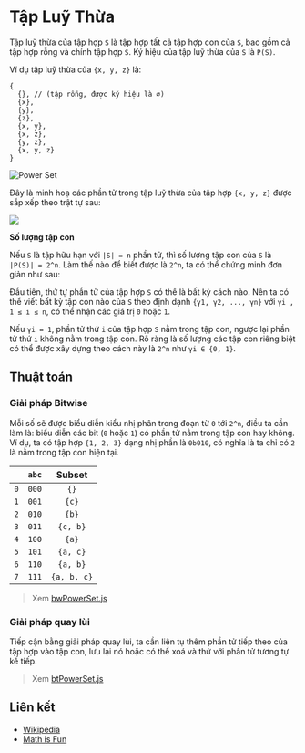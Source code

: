 # Tập Luỹ Thừa

Tập luỹ thừa của tập hợp `S` là tập hợp tất cả tập hợp con của `S`, bao gồm cả tập hợp rỗng và chính tập hợp `S`. Ký hiệu của tập luỹ thừa của `S` là `P(S)`.

Ví dụ tập luỹ thừa của `{x, y, z}` là:

```text
{
  {}, // (tập rỗng, được ký hiệu là ∅)
  {x},
  {y},
  {z},
  {x, y},
  {x, z},
  {y, z},
  {x, y, z}
}
```

![Power Set](https://www.mathsisfun.com/sets/images/power-set.svg)

Đây là minh hoạ các phần tử trong tập luỹ thừa của tập hợp `{x, y, z}` được sắp xếp theo trật tự sau:

![](https://upload.wikimedia.org/wikipedia/commons/e/ea/Hasse_diagram_of_powerset_of_3.svg)


**Số lượng tập con**

Nếu `S` là tập hữu hạn với `|S| = n` phần tử, thì số lượng tập con của `S` là `|P(S)| = 2^n`. Làm thế nào để biết được là `2^n`, ta có thể chứng minh đơn giản như sau:

Đầu tiên, thứ tự phần tử của tập hợp `S` có thể là bất kỳ cách nào. Nên ta có thể viết bất kỳ tập con nào của `S` theo định dạnh `{γ1, γ2, ..., γn}` với `γi , 1 ≤ i ≤ n`, có thể nhận các giá trị `0` hoặc `1`. 

Nếu `γi = 1`, phần tử thứ `i` của tập hợp `S` nằm trong tập con, ngược lại phần tử thứ `i` không nằm trong tập con. Rõ ràng là số lượng các tập con riêng biệt có thể được xây dựng theo cách này là `2^n` như `γi ∈ {0, 1}`.

## Thuật toán

### Giải pháp Bitwise

Mỗi số sẽ được biểu diễn kiểu nhị phân trong đoạn từ `0` tới `2^n`, điều ta cần làm là: biểu diễn các bit (`0` hoặc `1`) có phần tử nằm trong tập con hay không. Ví dụ, ta có tập hợp `{1, 2, 3}` dạng nhị phần là `0b010`, có nghĩa là ta chỉ có `2` là nằm trong tập con hiện tại.

|       | `abc` | Subset        |
| :---: | :---: | :-----------: |
| `0`   | `000` | `{}`          |
| `1`   | `001` | `{c}`         |
| `2`   | `010` | `{b}`         | 
| `3`   | `011` | `{c, b}`      |
| `4`   | `100` | `{a}`         |
| `5`   | `101` | `{a, c}`      |
| `6`   | `110` | `{a, b}`      |
| `7`   | `111` | `{a, b, c}`   |

> Xem [bwPowerSet.js](./bwPowerSet.js)

### Giải pháp quay lùi

Tiếp cận bằng giải pháp quay lùi, ta cần liên tụ thêm phần tử tiếp theo của tập hợp vào tập con, lưu lại nó hoặc có thể xoá và thử với phần tử tương tự kế tiếp.

> Xem [btPowerSet.js](./btPowerSet.js) 

## Liên kết

* [Wikipedia](https://en.wikipedia.org/wiki/Power_set)
* [Math is Fun](https://www.mathsisfun.com/sets/power-set.html)